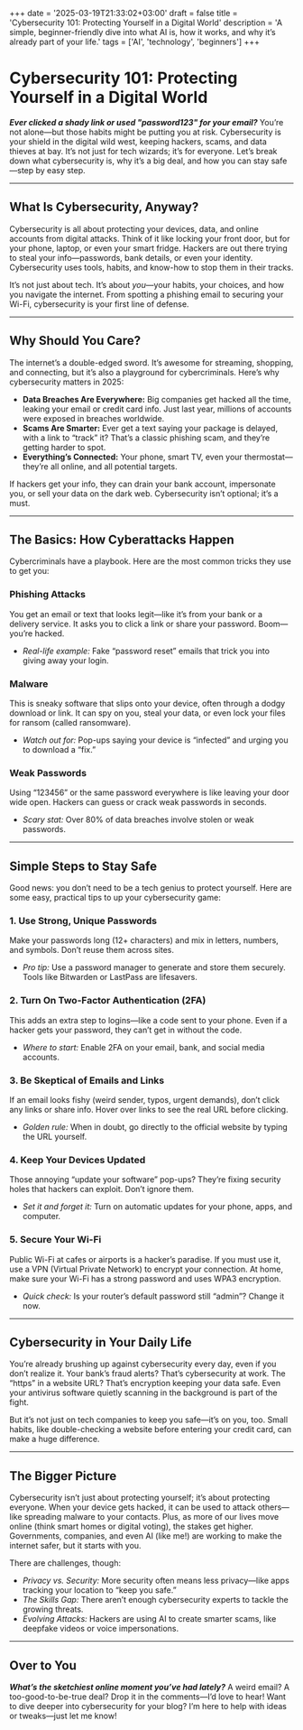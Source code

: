 +++
date = '2025-03-19T21:33:02+03:00'
draft = false
title = 'Cybersecurity 101: Protecting Yourself in a Digital World'
description = 'A simple, beginner-friendly dive into what AI is, how it works, and why it’s already part of your life.'
tags = ['AI', 'technology', 'beginners']
+++



# Cybersecurity 101: Protecting Yourself in a Digital World

**_Ever clicked a shady link or used "password123" for your email?_** You’re not alone—but those habits might be putting you at risk. Cybersecurity is your shield in the digital wild west, keeping hackers, scams, and data thieves at bay. It’s not just for tech wizards; it’s for everyone. Let’s break down what cybersecurity is, why it’s a big deal, and how you can stay safe—step by easy step.

---

## What Is Cybersecurity, Anyway?

Cybersecurity is all about protecting your devices, data, and online accounts from digital attacks. Think of it like locking your front door, but for your phone, laptop, or even your smart fridge. Hackers are out there trying to steal your info—passwords, bank details, or even your identity. Cybersecurity uses tools, habits, and know-how to stop them in their tracks.

It’s not just about tech. It’s about *you*—your habits, your choices, and how you navigate the internet. From spotting a phishing email to securing your Wi-Fi, cybersecurity is your first line of defense.

---

## Why Should You Care?

The internet’s a double-edged sword. It’s awesome for streaming, shopping, and connecting, but it’s also a playground for cybercriminals. Here’s why cybersecurity matters in 2025:

- **Data Breaches Are Everywhere:** Big companies get hacked all the time, leaking your email or credit card info. Just last year, millions of accounts were exposed in breaches worldwide.
- **Scams Are Smarter:** Ever get a text saying your package is delayed, with a link to “track” it? That’s a classic phishing scam, and they’re getting harder to spot.
- **Everything’s Connected:** Your phone, smart TV, even your thermostat—they’re all online, and all potential targets.

If hackers get your info, they can drain your bank account, impersonate you, or sell your data on the dark web. Cybersecurity isn’t optional; it’s a must.

---

## The Basics: How Cyberattacks Happen

Cybercriminals have a playbook. Here are the most common tricks they use to get you:

### **Phishing Attacks**  
You get an email or text that looks legit—like it’s from your bank or a delivery service. It asks you to click a link or share your password. Boom—you’re hacked.  
- *Real-life example:* Fake “password reset” emails that trick you into giving away your login.

### **Malware**  
This is sneaky software that slips onto your device, often through a dodgy download or link. It can spy on you, steal your data, or even lock your files for ransom (called ransomware).  
- *Watch out for:* Pop-ups saying your device is “infected” and urging you to download a “fix.”

### **Weak Passwords**  
Using “123456” or the same password everywhere is like leaving your door wide open. Hackers can guess or crack weak passwords in seconds.  
- *Scary stat:* Over 80% of data breaches involve stolen or weak passwords.

---

## Simple Steps to Stay Safe

Good news: you don’t need to be a tech genius to protect yourself. Here are some easy, practical tips to up your cybersecurity game:

### **1. Use Strong, Unique Passwords**  
Make your passwords long (12+ characters) and mix in letters, numbers, and symbols. Don’t reuse them across sites.  
- *Pro tip:* Use a password manager to generate and store them securely. Tools like Bitwarden or LastPass are lifesavers.

### **2. Turn On Two-Factor Authentication (2FA)**  
This adds an extra step to logins—like a code sent to your phone. Even if a hacker gets your password, they can’t get in without the code.  
- *Where to start:* Enable 2FA on your email, bank, and social media accounts.

### **3. Be Skeptical of Emails and Links**  
If an email looks fishy (weird sender, typos, urgent demands), don’t click any links or share info. Hover over links to see the real URL before clicking.  
- *Golden rule:* When in doubt, go directly to the official website by typing the URL yourself.

### **4. Keep Your Devices Updated**  
Those annoying “update your software” pop-ups? They’re fixing security holes that hackers can exploit. Don’t ignore them.  
- *Set it and forget it:* Turn on automatic updates for your phone, apps, and computer.

### **5. Secure Your Wi-Fi**  
Public Wi-Fi at cafes or airports is a hacker’s paradise. If you must use it, use a VPN (Virtual Private Network) to encrypt your connection. At home, make sure your Wi-Fi has a strong password and uses WPA3 encryption.  
- *Quick check:* Is your router’s default password still “admin”? Change it now.

---

## Cybersecurity in Your Daily Life

You’re already brushing up against cybersecurity every day, even if you don’t realize it. Your bank’s fraud alerts? That’s cybersecurity at work. The “https” in a website URL? That’s encryption keeping your data safe. Even your antivirus software quietly scanning in the background is part of the fight.

But it’s not just on tech companies to keep you safe—it’s on you, too. Small habits, like double-checking a website before entering your credit card, can make a huge difference.

---

## The Bigger Picture

Cybersecurity isn’t just about protecting yourself; it’s about protecting everyone. When your device gets hacked, it can be used to attack others—like spreading malware to your contacts. Plus, as more of our lives move online (think smart homes or digital voting), the stakes get higher. Governments, companies, and even AI (like me!) are working to make the internet safer, but it starts with you.

There are challenges, though:  
- *Privacy vs. Security:* More security often means less privacy—like apps tracking your location to “keep you safe.”  
- *The Skills Gap:* There aren’t enough cybersecurity experts to tackle the growing threats.  
- *Evolving Attacks:* Hackers are using AI to create smarter scams, like deepfake videos or voice impersonations.

---

## Over to You

**_What’s the sketchiest online moment you’ve had lately?_** A weird email? A too-good-to-be-true deal? Drop it in the comments—I’d love to hear! Want to dive deeper into cybersecurity for your blog? I’m here to help with ideas or tweaks—just let me know!
